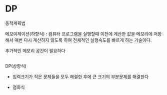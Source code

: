 # DP
동적계획법





메모이제이션(하향식) :
컴퓨터 프로그램을 실행할때 이전에 계산한 값을 메모리에 저장해서 매번 다시 계산하지 않도록 하여 전체적인 실행속도를 빠르게 하는 기술이다.

추가적인 메모리 공간이 필요하다


##

DP(상향식)
- 입력크기가 작은 문제들을 모두 해결한 후에 큰 크기의 부분문제를 해결한다

- 점화식

